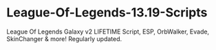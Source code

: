 # League-Of-Legends-13.19-Scripts
League Of Legends Galaxy v2 LIFETIME Script, ESP, OrbWalker, Evade, SkinChanger &amp; more! Regularly updated.
